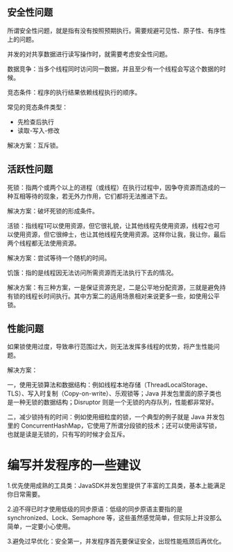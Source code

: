 
## 安全性问题

所谓安全性问题，就是指有没有按照预期执行。需要规避可见性、原子性、有序性上的问题。

并发的对共享数据进行读写操作时，就需要考虑安全性问题。

数据竞争：当多个线程同时访问同一数据，并且至少有一个线程会写这个数据的时候。

竞态条件：程序的执行结果依赖线程执行的顺序。

常见的竞态条件类型：

- 先检查后执行
- 读取-写入-修改

解决方案：互斥锁。

## 活跃性问题

死锁：指两个或两个以上的进程（或线程）在执行过程中，因争夺资源而造成的一种互相等待的现象，若无外力作用，它们都将无法推进下去。

解决方案：破坏死锁的形成条件。

活锁：指线程1可以使用资源，但它很礼貌，让其他线程先使用资源，线程2也可以使用资源，但它很绅士，也让其他线程先使用资源。这样你让我，我让你，最后两个线程都无法使用资源。

解决方案：尝试等待一个随机的时间。

饥饿：指的是线程因无法访问所需资源而无法执行下去的情况。

解决方案：有三种方案，一是保证资源充足，二是公平地分配资源，三就是避免持有锁的线程长时间执行。其中方案二的适用场景相对来说更多一些，如使用公平锁。

## 性能问题

如果锁使用过度，导致串行范围过大，则无法发挥多线程的优势，将产生性能问题。

解决方案：

一，使用无锁算法和数据结构：例如线程本地存储（ThreadLocalStorage、TLS）、写入时复制（Copy-on-write）、乐观锁等；Java 并发包里面的原子类也是一种无锁的数据结构；Disruptor 则是一个无锁的内存队列，性能都非常好。

二，减少锁持有的时间：例如使用细粒度的锁，一个典型的例子就是 Java 并发包里的 ConcurrentHashMap，它使用了所谓分段锁的技术；还可以使用读写锁，也就是读是无锁的，只有写的时候才会互斥。

# 编写并发程序的一些建议

1.优先使用成熟的工具类：JavaSDK并发包里提供了丰富的工具类，基本上能满足你日常需要。

2.迫不得已时才使用低级的同步原语：低级的同步原语主要指的是 synchronized、Lock、Semaphore 等，这些虽然感觉简单，但实际上并没那么简单，一定要小心使用。

3.避免过早优化：安全第一，并发程序首先要保证安全，出现性能瓶颈后再优化。
